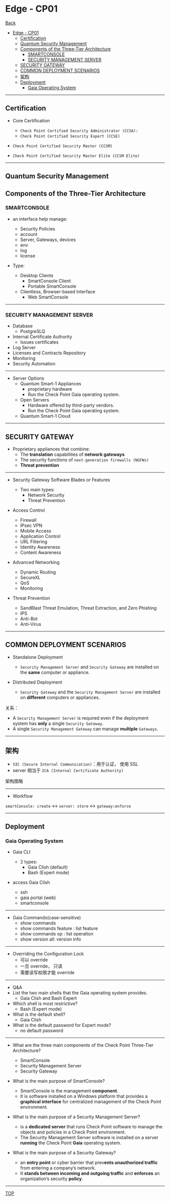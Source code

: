 # Edge - CP01

[Back](../index.md)

- [Edge - CP01](#edge---cp01)
  - [Certification](#certification)
  - [Quantum Security Management](#quantum-security-management)
  - [Components of the Three-Tier Architecture](#components-of-the-three-tier-architecture)
    - [SMARTCONSOLE](#smartconsole)
    - [SECURITY MANAGEMENT SERVER](#security-management-server)
  - [SECURITY GATEWAY](#security-gateway)
  - [COMMON DEPLOYMENT SCENARIOS](#common-deployment-scenarios)
  - [架构](#架构)
  - [Deployment](#deployment)
    - [Gaia Operating System](#gaia-operating-system)

---

## Certification

- Core Certification

  - `Check Point Certified Security Administrator (CCSA): `
  - `Check Point Certified Security Expert (CCSE)`

- `Check Point Certified Security Master (CCSM)`
- `Check Point Certified Security Master Elite (CCSM Elite)`

---

## Quantum Security Management

## Components of the Three-Tier Architecture

### SMARTCONSOLE

- an interface help manage:

  - Security Policies
  - account
  - Server, Gateways, devices
  - env
  - log
  - license

- Type:
  - Desktop Clients
    - SmartConsole Client
    - Portable SmartConsole
  - Clientless, Browser-based Interface
    - Web SmartConsole

---

### SECURITY MANAGEMENT SERVER

- Database
  - PostgreSLQ
- Internal Certificate Authority
  - Issues certificates
- Log Server
- Licenses and Contracts Repository
- Monitoring
- Security Automation

---

- Server Options
  - Quantum Smart-1 Appliances
    - proprietary hardware
    - Run the Check Point Gaia operating system.
  - Open Servers
    - Hardware offered by third-party vendors.
    - Run the Check Point Gaia operating system.
  - Quantum Smart-1 Cloud

---

## SECURITY GATEWAY

- Proprietary appliances that combine:
  - The **translation** capabilities of **network gateways**
  - The security functions of `next-generation firewalls (NGFWs)`
  - **Threat prevention**

---

- Security Gateway Software Blades or Features

  - Two main types:
    - Network Security
    - Threat Prevention

- Access Control

  - Firewall
  - IPsec VPN
  - Mobile Access
  - Application Control
  - URL Filtering
  - Identity Awareness
  - Content Awareness

- Advanced Networking

  - Dynamic Routing
  - SecureXL
  - QoS
  - Monitoring

- Threat Prevention
  - SandBlast Threat Emulation, Threat Extraction, and Zero Phishing
  - IPS
  - Anti-Bot
  - Anti-Virus

---

## COMMON DEPLOYMENT SCENARIOS

- Standalone Deployment

  - `Security Management Server` and `Security Gateway` are installed on the **same** computer or appliance.

- Distributed Deployment
  - `Security Gateway` and the `Security Management Server` are installed on **different** computers or appliances.

关系：

- A `Security Management Server` is required even if the deployment system has **only** a single `Security Gateway`.
- A single `Security Management Gateway` can manage **multiple** `Gateways`.

---

## 架构

- `SIC (Secure Internal Communication)`：用于认证， 使用 SSL
- server 相当于 `ICA (Internal Certificate Authority)`

架构图略

---

- Workflow

`smartConsole: create` <-> `server: store` <-> `gateway:enforce`

---

## Deployment

### Gaia Operating System

- Gaia CLI

  - 2 types:
    - Gaia Clish (default)
    - Bash (Expert mode)

- access Gaia Clish
  - ssh
  - gaia portal (web)
  - smartconsole

---

- Gaia Commands(case-sensitive)
  - show commands
  - show commands feature : list feature
  - show commands op : list operation
  - show version all: version info

---

- Overriding the Configuration Lock
  - 可以 override
  - 一旦 override， 只读
  - 需要读写权限才能 override

---

- Q&A
- List the two main shells that the Gaia operating system provides.
  - Gaia Clish and Bash Expert
- Which shell is most restrictive?
  - Bash (Expert mode)
- What is the default shell?
  - Gaia Clish
- What is the default password for Expert mode?
  - no default password

---

- What are the three main components of the Check Point Three-Tier Architecture?

  - SmartConsole
  - Security Management Server
  - Security Gateway

- What is the main purpose of SmartConsole?
  - SmartConsole is the management **component**.
  - It is software installed on a Windows platform that provides a **graphical interface** for centralized management of the Check Point environment.
- What is the main purpose of a Security Management Server?
  - is a **dedicated server** that runs Check Point software to manage the objects and policies in a Check Point environment.
  - The Security Management Server software is installed on a server **running** the Check Point **Gaia** operating system.
- What is the main purpose of a Security Gateway?
  - an **entry point** or cyber barrier that prev**ents unauthorized traffic** from entering a company’s network.
  - It **stands between incoming and outgoing traffic** and **enforces** an organization’s security **policy**.

---

[TOP](#edge---cp01)
